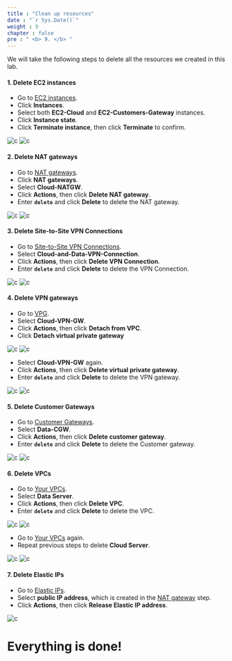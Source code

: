 ```yaml
---
title : "Clean up resources"
date : "`r Sys.Date()`"
weight : 9
chapter : false
pre : " <b> 9. </b> "
---
```


We will take the following steps to delete all the resources we created in this lab.
 



#### 1. Delete EC2 instances

   + Go to [EC2 instances](https://console.aws.amazon.com/ec2/home#Instances:).
   + Click **Instances**.
   + Select both **EC2-Cloud** and **EC2-Customers-Gateway** instances.
   + Click **Instance state**.
   + Click **Terminate instance**, then click **Terminate** to confirm.

![c](/aws-fcj/ws1/images/5.cleanup/c-01.png)
![c](/aws-fcj/ws1/images/5.cleanup/c-02.png)





#### 2. Delete NAT gateways

   + Go to [NAT gateways](https://console.aws.amazon.com/vpcconsole/home#NatGateways:).
   + Click **NAT gateways**.
   + Select **Cloud-NATGW**.
   + Click **Actions**, then click **Delete NAT gateway**.
   + Enter **`delete`** and click **Delete** to delete the NAT gateway.

![c](/aws-fcj/ws1/images/5.cleanup/c-03.png)
![c](/aws-fcj/ws1/images/5.cleanup/c-04.png)






#### 3. Delete Site-to-Site VPN Connections

   + Go to [Site-to-Site VPN Connections](https://console.aws.amazon.com/vpcconsole/home#VpnConnections:).
   + Select **Cloud-and-Data-VPN-Connection**.
   + Click **Actions**, then click **Delete VPN Connection**.
   + Enter **`delete`** and click **Delete** to delete the VPN Connection.

![c](/aws-fcj/ws1/images/5.cleanup/c-05.png)
![c](/aws-fcj/ws1/images/5.cleanup/c-06.png)






#### 4. Delete VPN gateways

   + Go to [VPG](https://console.aws.amazon.com/vpcconsole/home#VpnGateways:).
   + Select **Cloud-VPN-GW**.
   + Click **Actions**, then click **Detach from VPC**.
   + Click **Detach virtual private gateway**

![c](/aws-fcj/ws1/images/5.cleanup/c-10.png)
![c](/aws-fcj/ws1/images/5.cleanup/c-11.png)

   + Select **Cloud-VPN-GW** again.
   + Click **Actions**, then click **Delete virtual private gateway**.
   + Enter **`delete`** and click **Delete** to delete the VPN gateway.

![c](/aws-fcj/ws1/images/5.cleanup/c-12.png)
![c](/aws-fcj/ws1/images/5.cleanup/c-13.png)





#### 5. Delete Customer Gateways

   + Go to [Customer Gateways](https://console.aws.amazon.com/vpcconsole/home#CustomerGateways:).
   + Select **Data-CGW**.
   + Click **Actions**, then click **Delete customer gateway**.
   + Enter **`delete`** and click **Delete** to delete the Customer gateway.

![c](/aws-fcj/ws1/images/5.cleanup/c-16.png)
![c](/aws-fcj/ws1/images/5.cleanup/c-17.png)






#### 6. Delete VPCs

   + Go to [Your VPCs](https://console.aws.amazon.com/vpcconsole/home#vpcs:).
   + Select **Data Server**.
   + Click **Actions**, then click **Delete VPC**.
   + Enter **`delete`** and click **Delete** to delete the VPC.

![c](/aws-fcj/ws1/images/5.cleanup/c-07.png)
![c](/aws-fcj/ws1/images/5.cleanup/c-08.png)

   + Go to [Your VPCs](https://console.aws.amazon.com/vpcconsole/home#vpcs:) again.
   + Repeat previous steps to delete **Cloud Server**.

![c](/aws-fcj/ws1/images/5.cleanup/c-09.png)
![c](/aws-fcj/ws1/images/5.cleanup/c-14.png)






#### 7. Delete Elastic IPs

   + Go to [Elastic IPs](https://console.aws.amazon.com/vpcconsole/home#Addresses:).
   + Select **public IP address**, which is created in the [NAT gateway](/2-cloudserver/2.5-createnatgw/) step.
   + Click **Actions**, then click **Release Elastic IP address**.

![c](/aws-fcj/ws1/images/5.cleanup/c-15.png)


# Everything is done!

